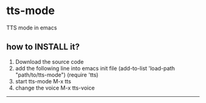 tts-mode
========

TTS mode in emacs


how to INSTALL it?
------------------

1. Download the source code
2. add the following line into emacs init file
   (add-to-list 'load-path "path/to/tts-mode")
   (require 'tts)
3. start tts-mode 
   M-x tts
4. change the voice
   M-x tts-voice

------------------